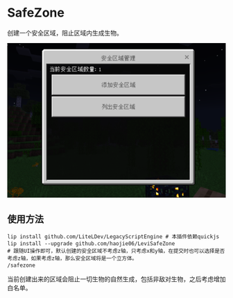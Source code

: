 # SafeZone

创建一个安全区域，阻止区域内生成生物。

![安全区域](2024-05-26-16-47-20.png)

## 使用方法

```shell
lip install github.com/LiteLDev/LegacyScriptEngine # 本插件依赖quickjs
lip install --upgrade github.com/haojie06/LeviSafeZone
# 跟随UI操作即可，默认创建的安全区域不考虑z轴，只考虑x和y轴，在提交时也可以选择是否考虑z轴，如果考虑z轴，那么安全区域将是一个立方体。
/safezone 
```

当前创建出来的区域会阻止一切生物的自然生成，包括非敌对生物，之后考虑增加白名单。
